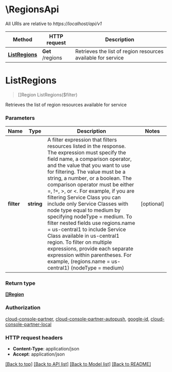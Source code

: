 # \RegionsApi

All URIs are relative to *https://localhost/api/v1*

Method | HTTP request | Description
------------- | ------------- | -------------
[**ListRegions**](RegionsApi.md#ListRegions) | **Get** /regions | Retrieves the list of region resources available for service


# **ListRegions**
> []Region ListRegions($filter)

Retrieves the list of region resources available for service


### Parameters

Name | Type | Description  | Notes
------------- | ------------- | ------------- | -------------
 **filter** | **string**| A filter expression that filters resources listed in the response. The expression must specify the field name, a comparison operator, and the value that you want to use for filtering. The value must be a string, a number, or a boolean. The comparison operator must be either &#x3D;, !&#x3D;, &gt;, or &lt;.  For example, if you are filtering Service Class you can include only Service Classes with node type equal to medium by specifying nodeType &#x3D; medium.  To filter nested fields use regions.name &#x3D; us-central1 to include Service Class available in us-central1 region.  To filter on multiple expressions, provide each separate expression within parentheses. For example, (regions.name &#x3D; us-central1) (nodeType &#x3D; medium) | [optional] 

### Return type

[**[]Region**](region.md)

### Authorization

[cloud-console-partner](../README.md#cloud-console-partner), [cloud-console-partner-autopush](../README.md#cloud-console-partner-autopush), [google-id](../README.md#google-id), [cloud-console-partner-local](../README.md#cloud-console-partner-local)

### HTTP request headers

 - **Content-Type**: application/json
 - **Accept**: application/json

[[Back to top]](#) [[Back to API list]](../README.md#documentation-for-api-endpoints) [[Back to Model list]](../README.md#documentation-for-models) [[Back to README]](../README.md)

